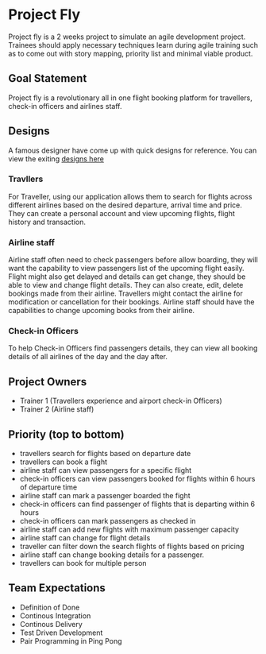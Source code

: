 # Project Fly

Project fly is a 2 weeks project to simulate an agile development project. Trainees should apply necessary techniques learn during agile training such as to come out with story mapping, priority list and minimal viable product.

## Goal Statement

Project fly is a revolutionary all in one flight booking platform for travellers, check-in officers and airlines staff.

## Designs

A famous designer have come up with quick designs for reference. You can view the exiting [designs here](https://www.figma.com/proto/kakrMqMBZ4PZzPRIP05DSH/Fly?scaling=min-zoom&node-id=45%3A0)

### Travllers

For Traveller, using our application allows them to search for flights across different airlines based on the desired departure, arrival time and price. They can create a personal account and view upcoming flights, flight history and transaction.

### Airline staff

Airline staff often need to check passengers before allow boarding, they will want the capability to view passengers list of the upcoming flight easily.
Flight might also get delayed and details can get change, they should be able to view and change flight details. They can also create, edit, delete bookings made from their airline.
Travellers might contact the airline for modification or cancellation for their bookings. Airline staff should have the capabilities to change upcoming books from their airline.

### Check-in Officers

To help Check-in Officers find passengers details, they can view all booking details of all airlines of the day and the day after.

## Project Owners

- Trainer 1 (Travellers experience and airport check-in Officers)
- Trainer 2 (Airline staff)

## Priority (top to bottom)

- travellers search for flights based on departure date
- travellers can book a flight
- airline staff can view passengers for a specific flight
- check-in officers can view passengers booked for flights within 6 hours of departure time
- airline staff can mark a passenger boarded the fight
- check-in officers can find passenger of flights that is departing within 6 hours
- check-in officers can mark passengers as checked in
- airline staff can add new flights with maximum passenger capacity
- airline staff can change for flight details
- traveller can filter down the search flights of flights based on pricing
- airline staff can change booking details for a passenger.
- travellers can book for multiple person

## Team Expectations

- Definition of Done
- Continous Integration
- Continous Delivery
- Test Driven Development
- Pair Programming in Ping Pong
